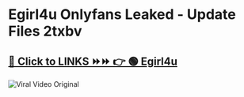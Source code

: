 
 # Egirl4u Onlyfans Leaked - Update Files 2txbv

## <h2><a href="https://clipsfans.com/Egirl4u&ref=git">🔗 Click to LINKS ⏩⏩ 👉 🟢 Egirl4u </a></h2>

<a href="https://clipsfans.com/Egirl4u&ref=git" rel="nofollow" data-target="animated-image.originalLink"><img src="https://i.ibb.co.com/xMMVF88/686577567.gif" alt="Viral Video Original" style="max-width: 100%; display: inline-block;" data-target="animated-image.originalImage"></a>

